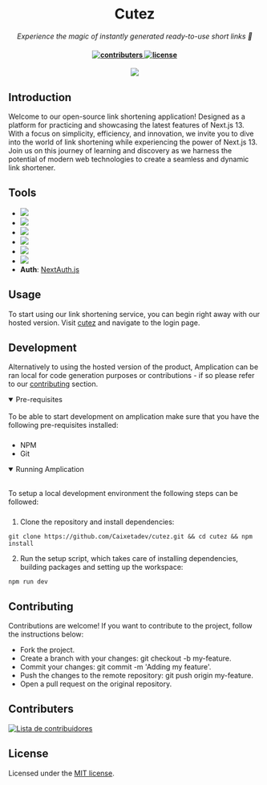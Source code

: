 <h1 align="center">Cutez</h1>

<p align="center">
  <i align="center">Experience the magic of instantly generated ready-to-use short links 🚀</i>
</p>

<h4 align="center">
  <a href="https://github.com/caixetadev/cutez/graphs/contributors">
    <img src="https://img.shields.io/github/contributors-anon/caixetadev/cutez?color=yellow&style=flat-square" alt="contributers">
  </a>
  <a href="https://opensource.org/licenses/MIT">
    <img src="https://img.shields.io/badge/License-MIT-yellow.svg" alt="license">
  </a>
  <br>
</h4>

<p align="center">
  <img src="https://cdn.discordapp.com/attachments/735929313328758864/1142957978882932887/136shots_so.jpg" />
</p>

## Introduction

Welcome to our open-source link shortening application! Designed as a platform for practicing and showcasing the latest features of Next.js 13. With a focus on simplicity, efficiency, and innovation, we invite you to dive into the world of link shortening while experiencing the power of Next.js 13. Join us on this journey of learning and discovery as we harness the potential of modern web technologies to create a seamless and dynamic link shortener.

## Tools

- [<img src="https://img.shields.io/badge/next%20js-000000?style=for-the-badge&logo=nextdotjs&logoColor=white" />](https://nextjs.org/)
- [<img src="https://img.shields.io/badge/TypeScript-007ACC?style=for-the-badge&logo=typescript&logoColor=white" />](https://www.typescriptlang.org/)
- [<img src="https://img.shields.io/badge/Prisma-3982CE?style=for-the-badge&logo=Prisma&logoColor=white" />](https://www.prisma.io/)
- [<img src="https://img.shields.io/badge/Supabase-181818?style=for-the-badge&logo=supabase&logoColor=white" />](https://supabase.com/)
- [<img src="https://img.shields.io/badge/Tailwind_CSS-38B2AC?style=for-the-badge&logo=tailwind-css&logoColor=white" />](https://tailwindcss.com/)
- [<img src="https://img.shields.io/badge/Zod-3E67B1?logo=zod" />](https://zod.dev/)
- **Auth**: [NextAuth.js](https://next-auth.js.org/)

## Usage 

To start using our link shortening service, you can begin right away with our hosted version. Visit [cutez](https://cutez.vercel.app) and navigate to the login page. 

## Development

Alternatively to using the hosted version of the product, Amplication can be ran local for code generation purposes or contributions - if so please refer to our [contributing](#contributing_anchor) section.

<details open>
<summary>
Pre-requisites
</summary> <br />
To be able to start development on amplication make sure that you have the following pre-requisites installed:

###

- NPM
- Git
</details>

<details open>
<summary>
Running Amplication
</summary> <br />

To setup a local development environment the following steps can be followed:

###

1. Clone the repository and install dependencies:
```shell
git clone https://github.com/Caixetadev/cutez.git && cd cutez && npm install
```

2. Run the setup script, which takes care of installing dependencies, building packages and setting up the workspace:
```shell
npm run dev
```

<a name="contributing_anchor"></a>
## Contributing

Contributions are welcome! If you want to contribute to the project, follow the instructions below:

- Fork the project.
- Create a branch with your changes: git checkout -b my-feature.
- Commit your changes: git commit -m 'Adding my feature'.
- Push the changes to the remote repository: git push origin my-feature.
- Open a pull request on the original repository.

## Contributers

[//]: contributor-faces
<a href="https://github.com/caixetadev/cutez/graphs/contributors">
  <img src="https://contributors-img.web.app/image?repo=caixetadev/cutez&max=500" alt="Lista de contribuidores"/>
</a>

## License
Licensed under the [MIT license](https://github.com/caixetadev/cutez/blob/main/LICENSE.md).
